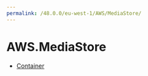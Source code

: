 ```yaml
---
permalink: /48.0.0/eu-west-1/AWS/MediaStore/
---
```


# AWS.MediaStore



* [Container](Container.md)